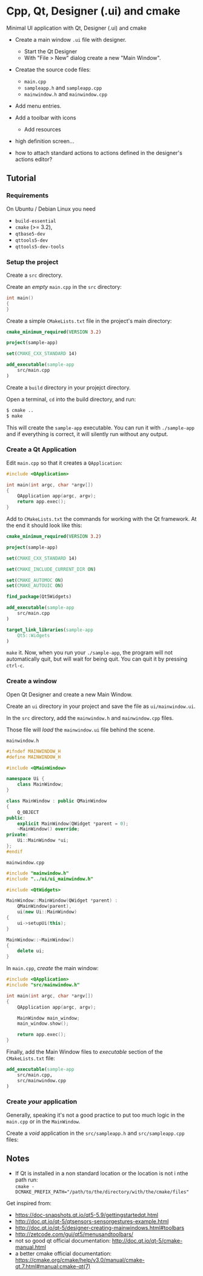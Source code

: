 # Cpp, Qt, Designer (.ui) and cmake

Minimal UI application with Qt, Designer (.ui) and cmake

- Create a main window `.ui` file with designer.
  - Start the Qt Designer
  - With "File > New" dialog create a new "Main Window".
- Creatae the source code files:
  - `main.cpp`
  - `sampleapp.h` and `sampleapp.cpp`
  - `mainwindow.h` and `mainwindow.cpp`

- Add menu entries.
- Add a toolbar with icons
  - Add resources
- high definition screen...
- how to attach standard actions to actions defined in the designer's actions editor?
 
## Tutorial

### Requirements

On Ubuntu / Debian Linux you need

- `build-essential`
- `cmake` (>= 3.2),
- `qtbase5-dev`
- `qttools5-dev`
- `qttools5-dev-tools`

### Setup the project

Create a `src` directory.

Create an _empty_ `main.cpp` in the `src` directory:

```cpp
int main()
{
}
```

Create a simple `CMakeLists.txt` file in the project's main directory:

```CMake
cmake_minimum_required(VERSION 3.2)

project(sample-app)

set(CMAKE_CXX_STANDARD 14)

add_executable(sample-app
    src/main.cpp
)
```

Create a `build` directory in your projejct directory.

Open a terminal, `cd` into the build directory, and run:

```sh
$ cmake ..
$ make
```

This will create the `sample-app` executable. You can run it with `./sample-app` and if everything is correct, it will silently run without any output.

### Create a Qt Application

Edit `main.cpp` so that it creates a `QApplication`:

```cpp
#include <QApplication>

int main(int argc, char *argv[])
{
    QApplication app(argc, argv);
    return app.exec();
}
```

Add to `CMakeLists.txt` the commands for working with the Qt framework. At the end it should look like this:

```CMake
cmake_minimum_required(VERSION 3.2)

project(sample-app)

set(CMAKE_CXX_STANDARD 14)

set(CMAKE_INCLUDE_CURRENT_DIR ON)

set(CMAKE_AUTOMOC ON)
set(CMAKE_AUTOUIC ON)

find_package(Qt5Widgets)

add_executable(sample-app
    src/main.cpp
)

target_link_libraries(sample-app
    Qt5::Widgets
)
```

`make` it. Now, when you run your `./sample-app`, the program will not automatically quit, but will wait for being quit. You can quit it by pressing `ctrl-c`.

### Create a window

Open Qt Designer and create a new Main Window.

Create an `ui` directory in your project and save the file as `ui/mainwindow.ui`.

In the `src` directory, add the `mainwindow.h` and `mainwindow.cpp` files.

Those file will _load_ the `mainwindow.ui` file behind the scene.

`mainwindow.h`

```cpp
#ifndef MAINWINDOW_H
#define MAINWINDOW_H

#include <QMainWindow>

namespace Ui {
	class MainWindow;
}

class MainWindow : public QMainWindow
{
    Q_OBJECT
public:
	explicit MainWindow(QWidget *parent = 0);
    ~MainWindow() override;
private:
	Ui::MainWindow *ui;
};
#endif
```

`mainwindow.cpp`

```cpp
#include "mainwindow.h"
#include "../ui/ui_mainwindow.h"

#include <QtWidgets>

MainWindow::MainWindow(QWidget *parent) :
    QMainWindow(parent),
    ui(new Ui::MainWindow)
{
	ui->setupUi(this);
}

MainWindow::~MainWindow()
{
    delete ui;
}
```

In `main.cpp`, _create_ the main window:

```cpp
#include <QApplication>
#include "src/mainwindow.h"

int main(int argc, char *argv[])
{
    QApplication app(argc, argv);

    MainWindow main_window;
    main_window.show();

    return app.exec();
}
```

Finally, add the Main Window files to _executable_ section of the `CMakeLists.txt` file:

```CMake
add_executable(sample-app
    src/main.cpp,
    src/mainwindow.cpp
)
```

### Create _your_ application

Generally, speaking it's not a good practice to put too much logic in the `main.cpp` or in the `MainWindow`.

Create a _void_ application in the `src/sampleapp.h` and `src/sampleapp.cpp` files:

## Notes

- If Qt is installed in a non standard location or the location is not i nthe path run:  
  `cmake -DCMAKE_PREFIX_PATH="/path/to/the/directory/with/the/cmake/files"`

Get inspired from:

- https://doc-snapshots.qt.io/qt5-5.9/gettingstartedqt.html
- http://doc.qt.io/qt-5/qtsensors-sensorgestures-example.html
- http://doc.qt.io/qt-5/designer-creating-mainwindows.html#toolbars
- http://zetcode.com/gui/qt5/menusandtoolbars/
- not so good qt official documentation: http://doc.qt.io/qt-5/cmake-manual.html
- a better cmake official documentation: https://cmake.org/cmake/help/v3.0/manual/cmake-qt.7.html#manual:cmake-qt(7)

